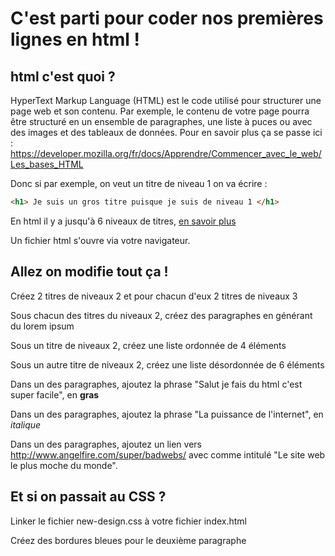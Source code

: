 # C'est parti pour coder nos premières lignes en html ! 
## html c'est quoi ?

HyperText Markup Language (HTML) est le code utilisé pour structurer une page web et son contenu. Par exemple, le contenu de votre page pourra être structuré en un ensemble de paragraphes, une liste à puces ou avec des images et des tableaux de données. 
Pour en savoir plus ça se passe ici : https://developer.mozilla.org/fr/docs/Apprendre/Commencer_avec_le_web/Les_bases_HTML

Donc si par exemple, on veut un titre de niveau 1 on va écrire :

```html
<h1> Je suis un gros titre puisque je suis de niveau 1 </h1>
```

En html il y a jusqu'à 6 niveaux de titres, [en savoir plus](https://developer.mozilla.org/fr/docs/Web/HTML/Element/Heading_Elements)

Un fichier html s'ouvre via votre navigateur. 

## Allez on modifie tout ça ! 

Créez 2 titres de niveaux 2 et pour chacun d'eux 2 titres de niveaux 3

Sous chacun des titres du niveaux 2, créez des paragraphes en générant du lorem ipsum

Sous un titre de niveaux 2, créez une liste ordonnée de 4 éléments

Sous un autre titre de niveaux 2, créez une liste désordonnée de 6 éléments

Dans un des paragraphes, ajoutez la phrase "Salut je fais du html c'est super facile", en **gras**

Dans un des paragraphes, ajoutez la phrase "La puissance de l'internet", en *italique*

Dans un des paragraphes, ajoutez un lien vers http://www.angelfire.com/super/badwebs/ avec comme intitulé "Le site web le plus moche du monde".

## Et si on passait au CSS ?

Linker le fichier new-design.css à votre fichier index.html

Créez des bordures bleues pour le deuxième paragraphe



